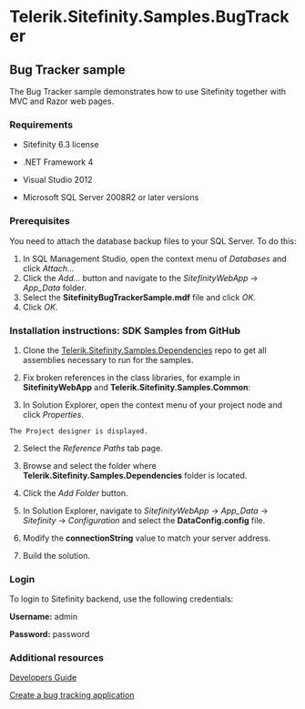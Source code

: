 Telerik.Sitefinity.Samples.BugTracker
=====================================

## Bug Tracker sample

The Bug Tracker sample demonstrates how to use Sitefinity together with MVC and Razor web pages.


### Requirements

* Sitefinity 6.3 license

* .NET Framework 4

* Visual Studio 2012

* Microsoft SQL Server 2008R2 or later versions


### Prerequisites

You need to attach the database backup files to your SQL Server. To do this:

1. In SQL Management Studio, open the context menu of _Databases_ and click _Attach..._
2. Click the _Add..._ button and navigate to the _SitefinityWebApp_ -> *App_Data* folder.
3. Select the **SitefinityBugTrackerSample.mdf** file and click _OK_.
4. Click _OK_.


### Installation instructions: SDK Samples from GitHub

1. Clone the [Telerik.Sitefinity.Samples.Dependencies](https://github.com/Sitefinty-SDK/Telerik.Sitefinity.Samples.Dependencies) repo to get all assemblies necessary to run for the samples.
2. Fix broken references in the class libraries, for example in **SitefinityWebApp** and **Telerik.Sitefinity.Samples.Common**:

  1. In Solution Explorer, open the context menu of your project node and click _Properties_.  
  
    The Project designer is displayed.
  2. Select the _Reference Paths_ tab page.
  3. Browse and select the folder where **Telerik.Sitefinity.Samples.Dependencies** folder is located.
  4. Click the _Add Folder_ button.


3. In Solution Explorer, navigate to _SitefinityWebApp_ -> *App_Data* -> _Sitefinity_ -> _Configuration_ and select the **DataConfig.config** file. 
4. Modify the **connectionString** value to match your server address.
5. Build the solution.

### Login

To login to Sitefinity backend, use the following credentials: 

**Username:** admin

**Password:** password


### Additional resources

[Developers Guide](http://www.sitefinity.com/documentation/documentationarticles/developers-guide)

[Create a bug tracking application](http://www.sitefinity.com/documentation/documentationarticles/developers-guide/how-to/how-to-create-a-bug-tracking-application)
